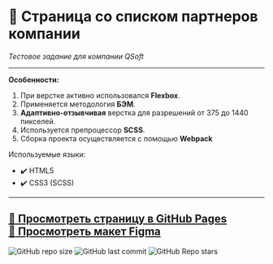 # :small_orange_diamond: Страница со списком партнеров компании
*Тестовое задание для компании QSoft*  
______


**Особенности:**

1. При верстке активно использовался **Flexbox**.
2. Применяется методология **БЭМ**.  
3. **Адаптивно-отзывчивая** верстка для разрешений от 375 до 1440 пикселей.
4. Используется препроцессор **SCSS**.
5. Сборка проекта осуществляется с помощью **Webpack**

Используемые языки: 
* :heavy_check_mark: HTML5    
* :heavy_check_mark: CSS3 (SCSS)   
______

[:link: Просмотреть страницу в GitHub Pages](https://uzornakovre.github.io/qsoft-test)  
[:link: Просмотреть макет Figma](https://www.figma.com/file/uy85DPXU715pD16KkshYUZ/QSOFT.-Front-end-Junior-Test-Task?node-id=1642%3A1032&t=IHhOfWMucY2eefKN-0)  
------
![GitHub repo size](https://img.shields.io/github/repo-size/uzornakovre/qsoft-test?color=yellow&style=flat-square) ![GitHub last commit](https://img.shields.io/github/last-commit/uzornakovre/qsoft-test?color=blue&style=flat-square) ![GitHub Repo stars](https://img.shields.io/github/stars/uzornakovre/qsoft-test?color=pink&style=flat-square)  